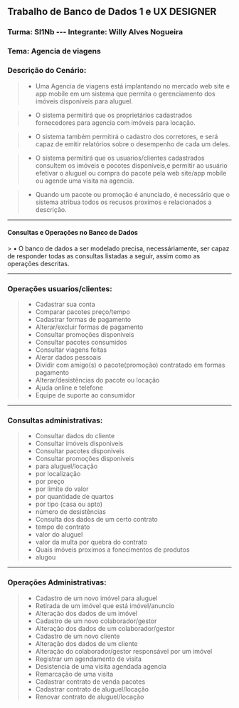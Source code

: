 ## Trabalho de Banco de Dados 1 e UX DESIGNER


### Turma: SI1Nb          ---    Integrante: Willy Alves Nogueira
### Tema: Agencia de viagens
### Descrição do Cenário:
> * Uma Agencia de viagens está implantando no mercado web site e app mobile em um sistema que permita o gerenciamento dos imóveis disponíveis para aluguel.

> * O sistema permitirá que os proprietários cadastrados fornecedores para agencia com imóveis para locação.

> * O sistema também permitirá o cadastro dos corretores, e será capaz de emitir relatórios sobre o desempenho de cada um deles.

> * O sistema permitirá que os usuarios/clientes cadastrados consultem os imóveis e pocotes disponíveis,e permitir ao usuário efetivar o 
aluguel ou compra do pacote pela web site/app mobile ou agende uma visita na agencia.

> * Quando um pacote ou promoção é anunciado, é necessário que o sistema atribua todos os recusos proximos e relacionados a descrição.
<hr>
<h4> Consultas e Operações no Banco de Dados</h4>
> • O banco de dados a ser modelado precisa, necessáriamente, ser capaz de responder todas as consultas listadas a seguir, assim como as operações descritas.
<hr>
<h3> Operações usuarios/clientes:</h3>

> * Cadastrar sua conta
> * Comparar pacotes preço/tempo
> * Cadastrar formas de pagamento
> * Alterar/excluir formas de pagamento
> * Consultar promoções disponiveis
> * Consultar pacotes consumidos
> * Consultar viagens feitas
> * Alerar dados pessoais
> * Dividir com amigo(s) o pacote(promoção) contratado em formas pagamento
> * Alterar/desistências do pacote ou locação
> * Ajuda online e telefone
> * Equipe de suporte ao consumidor

<hr>
<h3> Consultas administrativas:</h3> 

> * Consultar dados do cliente
> * Consultar imóveis disponiveis
> * Consultar pacotes disponiveis
> * Consultar promoções disponiveis
> * para aluguel/locação
> * por localização
> * por preço
> * por limite do valor
> * por quantidade de quartos
> * por tipo (casa ou apto)
> * número de desistências
> * Consulta dos dados de um certo contrato
> * tempo de contrato
> * valor do aluguel
> * valor da multa por quebra do contrato
> * Quais imóveis proximos a fonecimentos de produtos
> * alugou

<hr>
<h3> Operações Administrativas:</h3> 

> * Cadastro de um novo imóvel para aluguel
> * Retirada de um imóvel que está imóvel/anuncio
> * Alteração dos dados de um imóvel
> * Cadastro de um novo colaborador/gestor
> * Alteração dos dados de um colaborador/gestor
> * Cadastro de um novo cliente
> * Alteração dos dados de um cliente
> * Alteração do colaborador/gestor responsável por um imóvel
> * Registrar um agendamento de visita
> * Desistencia de uma visita agendada agencia
> * Remarcação de uma visita
> * Cadastrar contrato de venda pacotes
> * Cadastrar contrato de aluguel/locação
> * Renovar contrato de aluguel/locação

